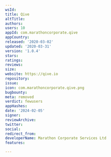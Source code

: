 ```yaml
---
wsId: 
title: Qive
altTitle: 
authors: 
users: 10
appId: com.marathoncorporate.qive
appCountry: 
released: '2020-03-02'
updated: '2020-03-31'
version: '1.0.4'
stars: 
ratings: 
reviews: 
size: 
website: https://qive.io
repository: 
issue: 
icon: com.marathoncorporate.qive.png
bugbounty: 
meta: removed
verdict: fewusers
appHashes: 
date: '2024-02-05'
signer: 
reviewArchive: 
twitter: 
social: 
redirect_from: 
developerName: Marathon Corporate Services Ltd
features: 

---
```



